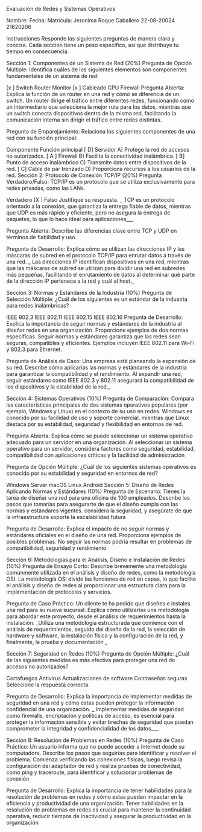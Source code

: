 Evaluación de Redes y Sistemas Operativos

Nombre:	                      Fecha:             	Matrícula:
Jeronima Roque Caballero     	22-08-20024	         21620206


Instrucciones
Responde las siguientes preguntas de manera clara y concisa. Cada sección tiene un peso específico, así que distribuye tu tiempo en consecuencia.

Sección 1: Componentes de un Sistema de Red (20%)
Pregunta de Opción Múltiple:
Identifica cuáles de los siguientes elementos son componentes fundamentales de un sistema de red:

[x ] Switch
 Router
 Monitor
[x ] Cableado
 CPU
 Firewall
Pregunta Abierta:
Explica la función de un router en una red y cómo se diferencia de un switch.
Un router dirige el tráfico entre diferentes redes, funcionando como un intermediario que selecciona la mejor ruta para los datos, mientras que un switch conecta dispositivos dentro de la misma red, facilitando la comunicación interna sin dirigir el tráfico entre redes distintas.

Pregunta de Emparejamiento:
Relaciona los siguientes componentes de una red con su función principal:

Componente	Función principal
[ D] Servidor	A) Protege la red de accesos no autorizados.
[ A ] Firewall	B) Facilita la conectividad inalámbrica.
[ B] Punto de acceso inalámbrico	C) Transmite datos entre dispositivos de la red.
[ C] Cable de par trenzado	D) Proporciona recursos a los usuarios de la red.
Sección 2: Protocolo de Conexión TCP/IP (20%)
Pregunta Verdadero/Falso:
TCP/IP es un protocolo que se utiliza exclusivamente para redes privadas, como las LANs.

 Verdadero
[X ] Falso
Justifique su respuesta.
_ TCP es un protocolo orientado a la conexión, que garantiza la entrega fiable de datos, mientras que UDP es más rápido y eficiente, pero no asegura la entrega de paquetes, lo que lo hace ideal para aplicaciones___

Pregunta Abierta:
Describe las diferencias clave entre TCP y UDP en términos de fiabilidad y uso.

Pregunta de Desarrollo:
Explica cómo se utilizan las direcciones IP y las máscaras de subred en el protocolo TCP/IP para enrutar datos a través de una red.
_ Las direcciones IP identifican dispositivos en una red, mientras que las máscaras de subred se utilizan para dividir una red en subredes más pequeñas, facilitando el enrutamiento de datos al determinar qué parte de la dirección IP pertenece a la red y cuál al host._

Sección 3: Normas y Estándares de la Industria (10%)
Pregunta de Selección Múltiple:
¿Cuál de los siguientes es un estándar de la industria para redes inalámbricas?

 IEEE 802.3
 IEEE 802.11
 IEEE 802.15
 IEEE 802.16
Pregunta de Desarrollo:
Explica la importancia de seguir normas y estándares de la industria al diseñar redes en una organización. Proporcione ejemplos de dos normas específicas.
Seguir normas y estándares garantiza que las redes sean seguras, compatibles y eficientes. Ejemplos incluyen IEEE 802.11 para Wi-Fi y 802.3 para Ethernet.

Pregunta de Análisis de Caso:
Una empresa está planeando la expansión de su red. Describe cómo aplicarías las normas y estándares de la industria para garantizar la compatibilidad y el rendimiento.
Al expandir una red, seguir estándares como IEEE 802.3 y 802.11 asegurará la compatibilidad de los dispositivos y la estabilidad de la red._

Sección 4: Sistemas Operativos (10%)
Pregunta de Comparación:
Compara las características principales de dos sistemas operativos populares (por ejemplo, Windows y Linux) en el contexto de su uso en redes.
Windows es conocido por su facilidad de uso y soporte comercial, mientras que Linux destaca por su estabilidad, seguridad y flexibilidad en entornos de red.

Pregunta Abierta:
Explica cómo se puede seleccionar un sistema operativo adecuado para un servidor en una organización.
Al seleccionar un sistema operativo para un servidor, considera factores como seguridad, estabilidad, compatibilidad con aplicaciones críticas y la facilidad de administración

Pregunta de Opción Múltiple:
¿Cuál de los siguientes sistemas operativos es conocido por su estabilidad y seguridad en entornos de red?

 Windows Server
 macOS
 Linux
 Android
Sección 5: Diseño de Redes Aplicando Normas y Estándares (10%)
Pregunta de Escenario:
Tienes la tarea de diseñar una red para una oficina de 100 empleados. Describe los pasos que tomarías para asegurarte de que el diseño cumpla con las normas y estándares vigentes.
considera la seguridad, y asegúrate de que la infraestructura soporte la escalabilidad futura

Pregunta de Desarrollo:
Explica el impacto de no seguir normas y estándares oficiales en el diseño de una red. Proporciona ejemplos de posibles problemas.
No seguir las normas podría resultar en problemas de compatibilidad, seguridad y rendimiento

Sección 6: Metodologías para el Análisis, Diseño e Instalación de Redes (10%)
Pregunta de Ensayo Corto:
Describe brevemente una metodología comúnmente utilizada en el análisis y diseño de redes, como la metodología OSI.
La metodología OSI divide las funciones de red en capas, lo que facilita el análisis y diseño de redes al proporcionar una estructura clara para la implementación de protocolos y servicios.

Pregunta de Caso Práctico:
Un cliente te ha pedido que diseñes e instales una red para su nueva sucursal. Explica cómo utilizarías una metodología para abordar este proyecto, desde el análisis de requerimientos hasta la instalación.
_Utiliza una metodología estructurada que comience con el análisis de requerimientos, seguido del diseño de la red, la selección de hardware y software, la instalación física y la configuración de la red, y finalmente, la prueba y documentación _

Sección 7: Seguridad en Redes (10%)
Pregunta de Opción Múltiple:
¿Cuál de las siguientes medidas es más efectiva para proteger una red de accesos no autorizados?

 Cortafuegos
 Antivirus
 Actualizaciones de software
 Contraseñas seguras
Seleccione la respuesta correcta.

Pregunta de Desarrollo:
Explica la importancia de implementar medidas de seguridad en una red y cómo estas pueden proteger la información confidencial de una organización.
_ Implementar medidas de seguridad como firewalls, encriptación y políticas de acceso, es esencial para proteger la información sensible y evitar brechas de seguridad que puedan comprometer la integridad y confidencialidad de los datos___

Sección 8: Resolución de Problemas en Redes (10%)
Pregunta de Caso Práctico:
Un usuario informa que no puede acceder a Internet desde su computadora. Describe los pasos que seguirías para identificar y resolver el problema.
Comienza verificando las conexiones físicas, luego revisa la configuración del adaptador de red y realiza pruebas de conectividad, como ping y traceroute, para identificar y solucionar problemas de conexión

Pregunta de Desarrollo:
Explica la importancia de tener habilidades para la resolución de problemas en redes y cómo estas pueden impactar en la eficiencia y productividad de una organización.
Tener habilidades en la resolución de problemas en redes es crucial para mantener la continuidad operativa, reducir tiempos de inactividad y asegurar la productividad en la organización
